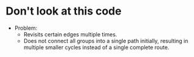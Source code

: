 # Don't look at this code
- Problem:
    -  Revisits certain edges multiple times.
    - Does not connect all groups into a single path initially, resulting in multiple smaller cycles instead of a single complete route.